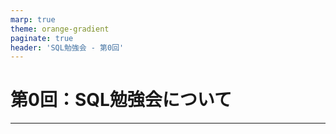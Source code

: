 ```yaml
---
marp: true
theme: orange-gradient
paginate: true
header: 'SQL勉強会 - 第0回'
---
```


<!-- _class: lead -->

# 第0回：SQL勉強会について

---

